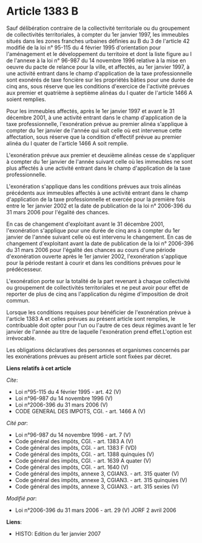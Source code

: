 # Article 1383 B

Sauf délibération contraire de la collectivité territoriale ou du groupement de collectivités territoriales, à compter du 1er
janvier 1997, les immeubles situés dans les zones franches urbaines définies au B du 3 de l'article 42 modifié de la loi n°
95-115 du 4 février 1995 d'orientation pour l'aménagement et le développement du territoire et dont la liste figure au I de
l'annexe à la loi n° 96-987 du 14 novembre 1996 relative à la mise en oeuvre du pacte de relance pour la ville, et affectés,
au 1er janvier 1997, à une activité entrant dans le champ d'application de la taxe professionnelle sont exonérés de taxe
foncière sur les propriétés bâties pour une durée de cinq ans, sous réserve que les conditions d'exercice de l'activité
prévues aux premier et quatrième à septième alinéas du I quater de l'article 1466 A soient remplies. 

Pour les immeubles affectés, après le 1er janvier 1997 et avant le 31 décembre 2001, à une activité entrant dans le champ
d'application de la taxe professionnelle, l'exonération prévue au premier alinéa s'applique à compter du 1er janvier de
l'année qui suit celle où est intervenue cette affectation, sous réserve que la condition d'effectif prévue au premier alinéa
du I quater de l'article 1466 A soit remplie.

L'exonération prévue aux premier et deuxième alinéas cesse de s'appliquer à compter du 1er janvier de l'année suivant celle
où les immeubles ne sont plus affectés à une activité entrant dans le champ d'application de la taxe professionnelle.

L'exonération s'applique dans les conditions prévues aux trois alinéas précédents aux immeubles affectés à une activité
entrant dans le champ d'application de la taxe professionnelle et exercée pour la première fois entre le 1er janvier 2002 et
la date de publication de la loi n° 2006-396 du 31 mars 2006 pour l'égalité des chances. 

En cas de changement d'exploitant avant le 31 décembre 2001, l'exonération s'applique pour une durée de cinq ans à compter du
1er janvier de l'année suivant celle où est intervenu le changement. En cas de changement d'exploitant avant la date de
publication de la loi n° 2006-396 du 31 mars 2006 pour l'égalité des chances au cours d'une période d'exonération ouverte
après le 1er janvier 2002, l'exonération s'applique pour la période restant à courir et dans les conditions prévues pour le
prédécesseur.

L'exonération porte sur la totalité de la part revenant à chaque collectivité ou groupement de collectivités territoriales et
ne peut avoir pour effet de reporter de plus de cinq ans l'application du régime d'imposition de droit commun. 

Lorsque les conditions requises pour bénéficier de l'exonération prévue à l'article 1383 A et celles prévues au présent
article sont remplies, le contribuable doit opter pour l'un ou l'autre de ces deux régimes avant le 1er janvier de l'année au
titre de laquelle l'exonération prend effet.L'option est irrévocable. 

Les obligations déclaratives des personnes et organismes concernés par les exonérations prévues au présent article sont
fixées par décret.

**Liens relatifs à cet article**

_Cite_:

  - Loi n°95-115 du 4 février 1995 - art. 42 (V)
  - Loi n°96-987 du 14 novembre 1996 (V)
  - Loi n°2006-396 du 31 mars 2006 (V)
  - CODE GENERAL DES IMPOTS, CGI. - art. 1466 A (V)

_Cité par_:

  - Loi n°96-987 du 14 novembre 1996 - art. 7 (V)
  - Code général des impôts, CGI. - art. 1383 A (V)
  - Code général des impôts, CGI. - art. 1383 F (VD)
  - Code général des impôts, CGI. - art. 1388 quinquies (V)
  - Code général des impôts, CGI. - art. 1639 A quater (V)
  - Code général des impôts, CGI. - art. 1640 (V)
  - Code général des impôts, annexe 3, CGIAN3. - art. 315 quater (V)
  - Code général des impôts, annexe 3, CGIAN3. - art. 315 quinquies (V)
  - Code général des impôts, annexe 3, CGIAN3. - art. 315 sexies (V)

_Modifié par_:

  - Loi n°2006-396 du 31 mars 2006 - art. 29 (V) JORF 2 avril 2006

**Liens**:

  - HISTO: Edition du 1er janvier 2007
